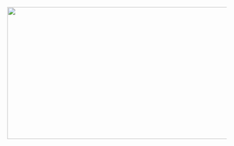 <p align="center">
  <img width="540" height="304" src="https://www.onlygraphicdesign.com/wp-content/uploads/2017/08/gif-collection-tomas-brundson.gif">
</p>
<p align="center>
Discord : Neufcentonze#0911
</p>
